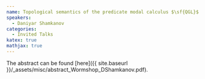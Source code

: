 ```yaml
---
name: Topological semantics of the predicate modal calculus $\sf{QGL}$ extended with non-well-founded proofs
speakers:
  - Daniyar Shamkanov
categories:
  - Invited Talks
katex: true
mathjax: true
---
```


The abstract can be found [here]({{ site.baseurl }}/_assets/misc/abstract_Wormshop_DShamkanov.pdf).

